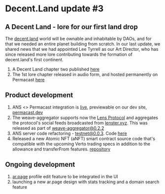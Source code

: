 # Decent.Land update #3

## A Decent Land - lore for our first land drop

The [decent.land](https://decent.land) world will be ownable and inhabitable by DAOs, and for that we needed an entire planet building from scratch. In our last update, we shared news that we had appointed Lee Tyrrell as our Art Director, who has since released more lore contributing towards the formation of decent.land's first continent.

1. A Decent Land chapter two published [here](https://twitter.com/decentdotland/status/1520018897717579776)
2. The 1st lore chapter released in audio form, and hosted permanently on Permacast [here](https://twitter.com/decentdotland/status/1521509041842839553)

## Product development
1. ANS <> Permacast integration is [live](https://github.com/Parallel-news/permacast/issues/49), previewable on our dev site, [permacast.dev](https://permacast.dev)
2. The weave-aggregator supports now the [Lens Protocol](https://lens.dev) and aggregates the protocol's social feeds broadcasted from [lenster.xyz](https://lenster.xyz). This was released as part of [weave-aggregator@0.2.2](https://github.com/decentldotland/weave-aggregator)
3. ANS server code refactoring - testnet@0.0.3. Code [here](https://github.com/decentldotland/ANS/releases/tag/testnet%400.0.3)
4.  Released a new Atomic NFT (aNFT) smart contract source code that's compatible with the upcoming Verto trading specs in addition to the allowance and transferFrom features. [repository](https://github.com/decentldotland/alpha-contracts-spec)

##  Ongoing development
1. [ar.page](https://ar.page) profile edit feature to be integrated in the UI
2. launching a new ar.page design with stats tracking and a domain search feature
